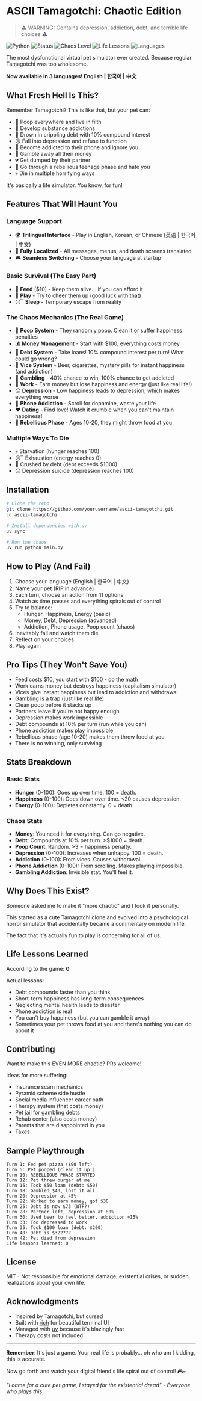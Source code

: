 # ASCII Tamagotchi: Chaotic Edition

> ⚠️ WARNING: Contains depression, addiction, debt, and terrible life choices ⚠️

![Python](https://img.shields.io/badge/python-3.12+-blue.svg)
![Status](https://img.shields.io/badge/status-unhinged-red.svg)
![Chaos Level](https://img.shields.io/badge/chaos%20level-MAXIMUM-ff0000.svg)
![Life Lessons](https://img.shields.io/badge/life%20lessons-0-lightgrey.svg)
![Languages](https://img.shields.io/badge/languages-EN%20%7C%20KO%20%7C%20ZH-brightgreen.svg)

The most dysfunctional virtual pet simulator ever created. Because regular Tamagotchi was too wholesome.

**Now available in 3 languages! English | 한국어 | 中文**

## What Fresh Hell Is This?

Remember Tamagotchi? This is like that, but your pet can:
- 💩 Poop everywhere and live in filth
- 🍺 Develop substance addictions
- 💸 Drown in crippling debt with 10% compound interest
- 😔 Fall into depression and refuse to function
- 📱 Become addicted to their phone and ignore you
- 🎰 Gamble away all their money
- 💔 Get dumped by their partner
- 🤬 Go through a rebellious teenage phase and hate you
- 💀 Die in multiple horrifying ways

It's basically a life simulator. You know, for fun!

## Features That Will Haunt You

### Language Support
- 🌍 **Trilingual Interface** - Play in English, Korean, or Chinese (英语 | 한국어 | 中文)
- 🎯 **Fully Localized** - All messages, menus, and death screens translated
- 🎮 **Seamless Switching** - Choose your language at startup

### Basic Survival (The Easy Part)
- 🍕 **Feed** ($10) - Keep them alive... if you can afford it
- 🎾 **Play** - Try to cheer them up (good luck with that)
- 😴 **Sleep** - Temporary escape from reality

### The Chaos Mechanics (The Real Game)
- 💩 **Poop System** - They randomly poop. Clean it or suffer happiness penalties
- 💰 **Money Management** - Start with $100, everything costs money
- 💸 **Debt System** - Take loans! 10% compound interest per turn! What could go wrong?
- 🍺 **Vice System** - Beer, cigarettes, mystery pills for instant happiness (and addiction)
- 🎰 **Gambling** - 40% chance to win, 100% chance to get addicted
- 💼 **Work** - Earn money but lose happiness and energy (just like real life!)
- 😔 **Depression** - Low happiness leads to depression, which makes everything worse
- 📱 **Phone Addiction** - Scroll for dopamine, waste your life
- ❤️ **Dating** - Find love! Watch it crumble when you can't maintain happiness!
- 🤬 **Rebellious Phase** - Ages 10-20, they might throw food at you

### Multiple Ways To Die
- 💀 Starvation (hunger reaches 100)
- 😴 Exhaustion (energy reaches 0)
- 💸 Crushed by debt (debt exceeds $1000)
- 😔 Depression suicide (depression reaches 100)

## Installation

```bash
# Clone the repo
git clone https://github.com/yourusername/ascii-tamagotchi.git
cd ascii-tamagotchi

# Install dependencies with uv
uv sync

# Run the chaos
uv run python main.py
```

## How to Play (And Fail)

1. Choose your language (English | 한국어 | 中文)
2. Name your pet (RIP in advance)
3. Each turn, choose an action from 11 options
4. Watch as time passes and everything spirals out of control
5. Try to balance:
   - Hunger, Happiness, Energy (basic)
   - Money, Debt, Depression (advanced)
   - Addiction, Phone usage, Poop count (chaos)
6. Inevitably fail and watch them die
7. Reflect on your choices
8. Play again

## Pro Tips (They Won't Save You)

- Feed costs $10, you start with $100 - do the math
- Work earns money but destroys happiness (capitalism simulator)
- Vices give instant happiness but lead to addiction and withdrawal
- Gambling is a trap (just like real life)
- Clean poop before it stacks up
- Partners leave if you're not happy enough
- Depression makes work impossible
- Debt compounds at 10% per turn (run while you can)
- Phone addiction makes play impossible
- Rebellious phase (age 10-20) makes them throw food at you
- There is no winning, only surviving

## Stats Breakdown

### Basic Stats
- **Hunger** (0-100): Goes up over time. 100 = death.
- **Happiness** (0-100): Goes down over time. <20 causes depression.
- **Energy** (0-100): Depletes constantly. 0 = death.

### Chaos Stats
- **Money**: You need it for everything. Can go negative.
- **Debt**: Compounds at 10% per turn. >$1000 = death.
- **Poop Count**: Random. >3 = happiness penalty.
- **Depression** (0-100): Increases when unhappy. 100 = death.
- **Addiction** (0-100): From vices. Causes withdrawal.
- **Phone Addiction** (0-100): From scrolling. Makes playing impossible.
- **Gambling Addiction**: Invisible stat. You'll feel it.

## Why Does This Exist?

Someone asked me to make it "more chaotic" and I took it personally.

This started as a cute Tamagotchi clone and evolved into a psychological horror simulator that accidentally became a commentary on modern life.

The fact that it's actually fun to play is concerning for all of us.

## Life Lessons Learned

According to the game: **0**

Actual lessons:
- Debt compounds faster than you think
- Short-term happiness has long-term consequences
- Neglecting mental health leads to disaster
- Phone addiction is real
- You can't buy happiness (but you can gamble it away)
- Sometimes your pet throws food at you and there's nothing you can do about it

## Contributing

Want to make this EVEN MORE chaotic? PRs welcome!

Ideas for more suffering:
- Insurance scam mechanics
- Pyramid scheme side hustle
- Social media influencer career path
- Therapy system (that costs money)
- Pet jail for gambling debts
- Rehab center (also costs money)
- Parents that are disappointed in you
- Taxes

## Sample Playthrough

```
Turn 1: Fed pet pizza ($90 left)
Turn 5: Pet pooped (clean it up!)
Turn 10: REBELLIOUS PHASE STARTED
Turn 12: Pet threw burger at me
Turn 15: Took $50 loan (debt: $50)
Turn 18: Gambled $40, lost it all
Turn 20: Depression at 45%
Turn 22: Worked to earn money, got $30
Turn 25: Debt is now $73 (WTF?)
Turn 28: Partner left, depression at 80%
Turn 30: Used beer to feel better, addiction +15%
Turn 33: Too depressed to work
Turn 35: Took $100 loan (debt: $200)
Turn 40: Debt is $322???
Turn 42: Pet died from depression
Life lessons learned: 0
```

## License

MIT - Not responsible for emotional damage, existential crises, or sudden realizations about your own life.

## Acknowledgments

- Inspired by Tamagotchi, but cursed
- Built with [rich](https://github.com/Textualize/rich) for beautiful terminal UI
- Managed with [uv](https://github.com/astral-sh/uv) because it's blazingly fast
- Therapy costs not included

---

**Remember**: It's just a game. Your real life is probably... oh who am I kidding, this is accurate.

Now go forth and watch your digital friend's life spiral out of control! 🎮💀

*"I came for a cute pet game, I stayed for the existential dread" - Everyone who plays this*
